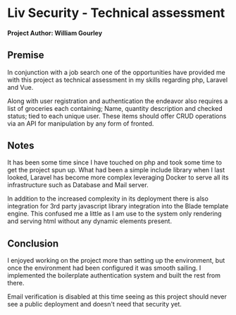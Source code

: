 # Liv Security - Technical assessment
#### Project Author: William Gourley
## Premise
In conjunction with a job search one of the opportunities have provided me with this project as technical assessment in my skills regarding php, Laravel and Vue. 

Along with user registration and authentication the endeavor also requires a list of groceries each containing; Name, quantity description and checked status; tied to each unique user. These items should offer CRUD operations via an API for manipulation by any form of fronted. 

## Notes
It has been some time since I have touched on php and took some time to get the project spun up. What had been a simple include library when I last looked, Laravel has become more complex leveraging Docker to serve all its infrastructure such as Database and Mail server.

In addition to the increased complexity in its deployment there is also integration for 3rd party javascript library integration into the Blade template engine. This confused me a little as I am use to the system only rendering and serving html without any dynamic elements present.

## Conclusion
I enjoyed working on the project more than setting up the environment, but once the environment had been configured it was smooth sailing. I implemented the boilerplate authentication system and built the rest from there. 

Email verification is disabled at this time seeing as this project should never see a public deployment and doesn't need that security yet.